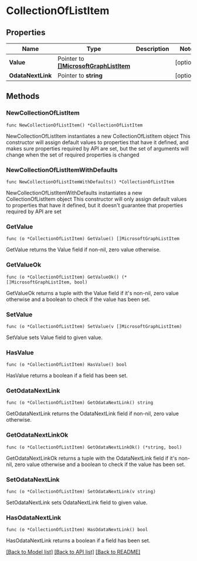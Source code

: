 # CollectionOfListItem

## Properties

Name | Type | Description | Notes
------------ | ------------- | ------------- | -------------
**Value** | Pointer to [**[]MicrosoftGraphListItem**](MicrosoftGraphListItem.md) |  | [optional] 
**OdataNextLink** | Pointer to **string** |  | [optional] 

## Methods

### NewCollectionOfListItem

`func NewCollectionOfListItem() *CollectionOfListItem`

NewCollectionOfListItem instantiates a new CollectionOfListItem object
This constructor will assign default values to properties that have it defined,
and makes sure properties required by API are set, but the set of arguments
will change when the set of required properties is changed

### NewCollectionOfListItemWithDefaults

`func NewCollectionOfListItemWithDefaults() *CollectionOfListItem`

NewCollectionOfListItemWithDefaults instantiates a new CollectionOfListItem object
This constructor will only assign default values to properties that have it defined,
but it doesn't guarantee that properties required by API are set

### GetValue

`func (o *CollectionOfListItem) GetValue() []MicrosoftGraphListItem`

GetValue returns the Value field if non-nil, zero value otherwise.

### GetValueOk

`func (o *CollectionOfListItem) GetValueOk() (*[]MicrosoftGraphListItem, bool)`

GetValueOk returns a tuple with the Value field if it's non-nil, zero value otherwise
and a boolean to check if the value has been set.

### SetValue

`func (o *CollectionOfListItem) SetValue(v []MicrosoftGraphListItem)`

SetValue sets Value field to given value.

### HasValue

`func (o *CollectionOfListItem) HasValue() bool`

HasValue returns a boolean if a field has been set.

### GetOdataNextLink

`func (o *CollectionOfListItem) GetOdataNextLink() string`

GetOdataNextLink returns the OdataNextLink field if non-nil, zero value otherwise.

### GetOdataNextLinkOk

`func (o *CollectionOfListItem) GetOdataNextLinkOk() (*string, bool)`

GetOdataNextLinkOk returns a tuple with the OdataNextLink field if it's non-nil, zero value otherwise
and a boolean to check if the value has been set.

### SetOdataNextLink

`func (o *CollectionOfListItem) SetOdataNextLink(v string)`

SetOdataNextLink sets OdataNextLink field to given value.

### HasOdataNextLink

`func (o *CollectionOfListItem) HasOdataNextLink() bool`

HasOdataNextLink returns a boolean if a field has been set.


[[Back to Model list]](../README.md#documentation-for-models) [[Back to API list]](../README.md#documentation-for-api-endpoints) [[Back to README]](../README.md)



